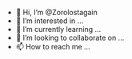 - 👋 Hi, I’m @Zorolostagain
- 👀 I’m interested in ...
- 🌱 I’m currently learning ...
- 💞️ I’m looking to collaborate on ...
- 📫 How to reach me ...

<!---
Zorolostagain/Zorolostagain is a ✨ special ✨ repository because its `README.md` (this file) appears on your GitHub profile.
You can click the Preview link to take a look at your changes.
--->

